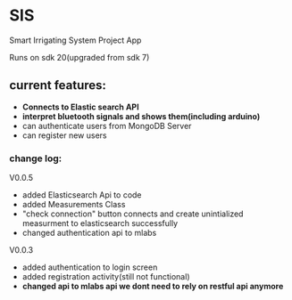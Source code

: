 # SIS
Smart Irrigating  System Project App 


Runs on sdk 20(upgraded from sdk 7)

## current features:

* **Connects to Elastic search API**
* **interpret bluetooth signals and shows them(including arduino)**
* can authenticate users from MongoDB Server
* can register new users



### change log:
V0.0.5
* added Elasticsearch Api to code
* added Measurements Class
* "check connection" button connects and create unintialized measurment to elasticsearch successfully
* changed authentication api to mlabs
 
V0.0.3

* added authentication to login screen
* added registration activity(still not functional)
* **changed api to mlabs api we dont need to rely on restful api anymore**



